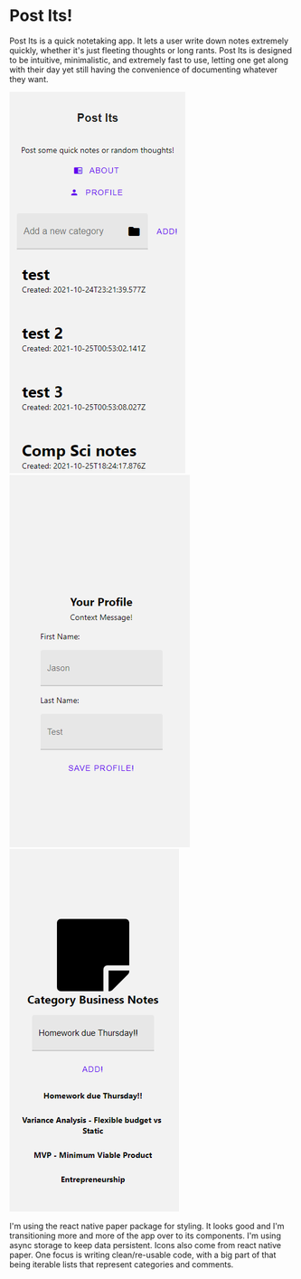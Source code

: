 # Post Its!

Post Its is a quick notetaking app.  It lets a user write down notes extremely quickly, whether it's just fleeting thoughts or long rants.  Post Its is designed to be intuitive, minimalistic, and extremely fast to use, letting one get along with their day yet still having the convenience of documenting whatever they want.

![Screenshot 1](/feed/assets/screenshot1.png?raw=true)
![Screenshot 1](/feed/assets/screenshot2.png?raw=true)
![Screenshot 1](/feed/assets/screenshot3.png?raw=true)

I'm using the react native paper package for styling.  It looks good and I'm transitioning more and more of the app over to its components.  I'm using async storage to keep data persistent.  Icons also come from react native paper.  One focus is writing clean/re-usable code, with a big part of that being iterable lists that represent categories and comments.
